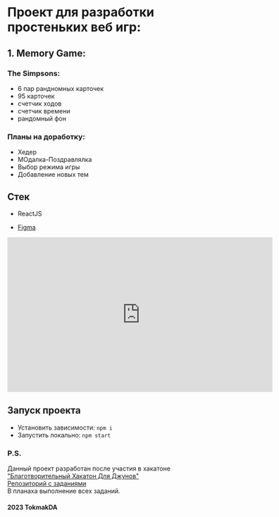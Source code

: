 # Проект для разработки простеньких веб игр:

## 1. Memory Game:

### The Simpsons:

- 6 пар рандномных карточек
- 95 карточек
- счетчик ходов
- счетчик времени
- рандомный фон

### Планы на доработку:

- Хедер
- МОдалка-Поздравлялка
- Выбор режима игры
- Добавление новых тем

## Стек

- ReactJS
<!-- - Redux -->
- [Figma](https://www.figma.com/file/LjIudFHo2lSvS8UwvTcKgk/MyGames?type=design&node-id=0%3A1&mode=design&t=dTY2RznbnuBHwi6Y-1)
<iframe style="border: 1px solid rgba(0, 0, 0, 0.1);" width="600" height="350" src="https://www.figma.com/embed?embed_host=share&url=https%3A%2F%2Fwww.figma.com%2Ffile%2FLjIudFHo2lSvS8UwvTcKgk%2FMyGames%3Ftype%3Ddesign%26node-id%3D0%253A1%26mode%3Ddesign%26t%3DdTY2RznbnuBHwi6Y-1" allowfullscreen></iframe>

## Запуск проекта
- Установить зависимости: `npm i`
- Запустить локально: `npm start`

### P.S.
Данный проект разработан после участия в хакатоне <br />["Благотворительный Хакатон Для Джунов"](https://jun-hackathon-2023.vercel.app/) <br />
[Репозиторий с заданиями](https://github.com/nat-davydova/charity-hackaton-cases) <br />
В планаха выполнение всех заданий.

#### 2023 TokmakDA